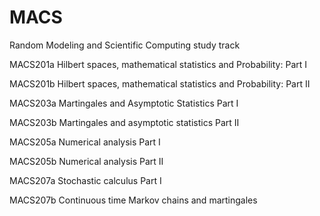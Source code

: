 # MACS
Random Modeling and Scientific Computing study track

MACS201a	Hilbert spaces, mathematical statistics and Probability: Part I	

MACS201b	Hilbert spaces, mathematical statistics and Probability: Part II			

MACS203a	Martingales and Asymptotic Statistics Part I							

MACS203b	Martingales and asymptotic statistics Part II					

MACS205a	Numerical analysis Part I							

MACS205b	Numerical analysis Part II				

MACS207a	Stochastic calculus Part I		

MACS207b	Continuous time Markov chains and martingales
